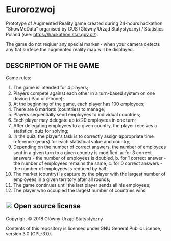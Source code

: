 # Eurorozwoj

Prototype of Augmented Reality game created during 24-hours hackathon "ShowMeData" organised by GUS (Główny Urząd Statystyczny) / Statistics Poland (see: https://hackathon.stat.gov.pl/).

The game do not reqiuer any special marker - when your camera detects any flat surfece the augmented reality map will be displayed.

## DESCRIPTION OF THE GAME
Game rules:
1.	The game is intended for 4 players;
2.	Players compete against each other in a turn-based system on one device (iPad or iPhone);
3.	At the beginning of the game, each player has 100 employees;
4.	There are 6 markets (countries) to manage;
5.	Players sequentially send employees to individual countries;
6.	Each player may delegate up to 20 employees in one turn;
7.	After delegating employees to a given country, the player receives a statistical quiz for solving;
8.	In the quiz, the player's task is to correctly assign appropriate time reference (years) for each statistical value and country;
9.	Depending on the number of correct answers, the number of employees sent in a given turn to a given country is modified:
a.	for 3 correct answers - the number of employees is doubled,
b.	for 1 correct answer - the number of employees remains the same, 
c.	for 0 correct answers - the number of employees is reduced by half;
10.	The market (country) is capture by the player with the largest number of employees in a given territory after all rounds;
11.	The game continues until the last player sends all his employees;
12.	The player who occupied the largest number of countries wins.


## <img src="https://opensource.org/files/osi_symbol.png" height="20" alt="Open Source" /> Open source license

Copyright &copy; 2018 Główny Urząd Statystyczny

Contents of this repository is licensed under GNU General Public License, version 3.0 (GPL-3.0).
